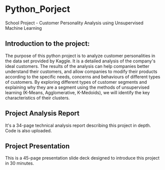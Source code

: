 # Python_Porject
School Project - Customer Personality Analysis using Unsupervised Machine Learning 
## Introduction to the project: 
The purpose of this python project is to analyze customer personalities in the data
set provided by Kaggle. It is a detailed analysis of the company's ideal customers. The results of
the analysis can help companies better understand their customers, and allow companies to modify
their products according to the specific needs, concerns and behaviours of different types of
customers. 
By exploring different types of customer segments and explaining why they are a segment
using the methods of unsupervised learning (K-Means, Agglomerative, K-Medoids), we will
identify the key characteristics of their clusters.
## Project Analysis Report
It's a 34-page technical analysis report describing this project in depth. Code is also uploaded. 
## Project Presentation
This is a 45-page presentation slide deck designed to introduce this project in 30 minutes. 
